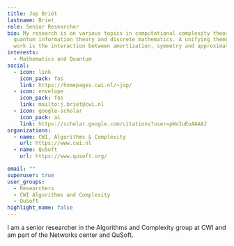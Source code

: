 ```yaml
---
title: Jop Briët
lastname: Briet
role: Senior Researcher
bio: My research is on various topics in computational complexity theory,
  quantum information theory and discrete mathematics. A unifying theme in my
  work is the interaction between amortization, symmetry and approximation.
interests:
  - Mathematics and Quantum
social:
  - icon: link
    icon_pack: fas
    link: https://homepages.cwi.nl/~jop/
  - icon: envelope
    icon_pack: fas
    link: mailto:j.briet@cwi.nl
  - icon: google-scholar
    icon_pack: ai
    link: https://scholar.google.com/citations?user=pWvIuEoAAAAJ
organizations:
  - name: CWI, Algorithms & Complexity
    url: https://www.cwi.nl
  - name: QuSoft
    url: https://www.qusoft.org/

email: ""
superuser: true
user_groups:
  - Researchers
  - CWI Algorithms and Complexity
  - QuSoft
highlight_name: false
---
```


I am a senior researcher in the Algorithms and Complexity group at CWI and am part of the Networks center and QuSoft.

